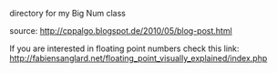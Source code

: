 directory for my Big Num class

source: http://cppalgo.blogspot.de/2010/05/blog-post.html

If you are interested in floating point numbers check this link: http://fabiensanglard.net/floating_point_visually_explained/index.php
